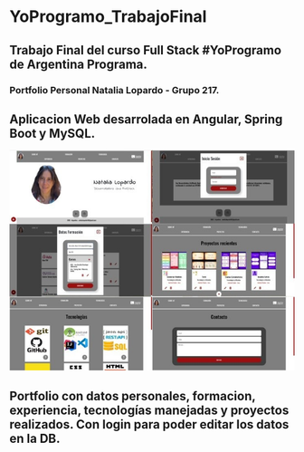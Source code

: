 # YoProgramo_TrabajoFinal
## Trabajo Final del curso Full Stack #YoProgramo de Argentina Programa. 
### Portfolio Personal Natalia Lopardo - Grupo 217.
## Aplicacion Web desarrolada en Angular, Spring Boot y MySQL.
![Pantallas](https://github.com/lailatan/YoProgramo_TrabajoFinal/blob/main/pantallas.jpg)
## Portfolio con datos personales, formacion, experiencia, tecnologías manejadas y proyectos realizados. Con login para poder editar los datos en la DB.
